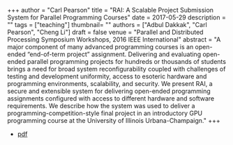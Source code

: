 +++
author = "Carl Pearson"
title = "RAI: A Scalable Project Submission System for Parallel Programming Courses"
date = 2017-05-29
description = ""
tags = ["teaching"]
thumbnail= ""
authors = ["Adbul Dakkak", "Carl Pearson", "Cheng Li"]
draft = false
venue = "Parallel and Distributed Processing Symposium Workshops, 2016 IEEE International"
abstract = "A major component of many advanced programming courses is an open-ended “end-of-term project” assignment. Delivering and evaluating open-ended parallel programming projects for hundreds or thousands of students brings a need for broad system reconfigurability coupled with challenges of testing and development uniformity, access to esoteric hardware and programming environments, scalability, and security. We present RAI, a secure and extensible system for delivering open-ended programming assignments configured with access to different hardware and software requirements. We describe how the system was used to deliver a programming-competition-style final project in an introductory GPU programming course at the University of Illinois Urbana-Champaign."
+++

* [pdf](/pdf/rai-edupar2017.pdf)